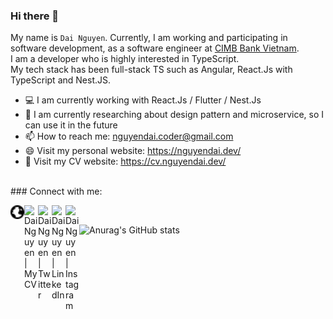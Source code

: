 ### Hi there 👋

My name is `Dai Nguyen`. Currently, I am working and participating in software development, as a software engineer at <a href="https://www.cimbbank.com.vn/vi/personal/home.html" target="_blank">CIMB Bank Vietnam</a>.
<br />
I am a developer who is highly interested in TypeScript.<br />My tech stack has been full-stack TS such as Angular, React.Js with TypeScript and Nest.JS.

- 💻 I am currently working with React.Js / Flutter / Nest.Js
- 🎉 I am currently researching about design pattern and microservice, so I can use it in the future
- 📫 How to reach me: nguyendai.coder@gmail.com
- 😄 Visit my personal website: https://nguyendai.dev/
- 💼 Visit my CV website: https://cv.nguyendai.dev/

<br />
### Connect with me:

[<img align="left" alt="Dai Nguyen" width="22px" src="https://raw.githubusercontent.com/iconic/open-iconic/master/svg/globe.svg" />][website]
[<img align="left" alt="Dai Nguyen | My CV" width="22px" src="https://cdn.jsdelivr.net/npm/simple-icons@v3/icons/youtube.svg" />][my-cv]
[<img align="left" alt="Dai Nguyen | Twitter" width="22px" src="https://cdn.jsdelivr.net/npm/simple-icons@v3/icons/twitter.svg" />][twitter]
[<img align="left" alt="Dai Nguyen | LinkedIn" width="22px" src="https://cdn.jsdelivr.net/npm/simple-icons@v3/icons/linkedin.svg" />][linkedin]
[<img align="left" alt="Dai Nguyen | Instagram" width="22px" src="https://cdn.jsdelivr.net/npm/simple-icons@v3/icons/instagram.svg" />][instagram]

<br />


![Anurag's GitHub stats](https://github-readme-stats.vercel.app/api?username=ngtrdai197&theme=nightowl&show_icons=true)


[website]: https://nguyendai.dev/
[my-cv]: https://cv.nguyendai.dev/
[twitter]: https://twitter.com/ngtrdai197
[instagram]: https://www.instagram.com/dainguyen.iammm/
[linkedin]: https://www.linkedin.com/in/ngtrdai197/
